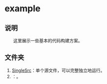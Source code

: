 # example

## 说明

&emsp;&emsp;这里展示一些基本的代码构建方案。

## 文件夹

1. [SingleSrc](./SingleSrc/)：单个源文件，可以完整独立地运行。
2. []()：。